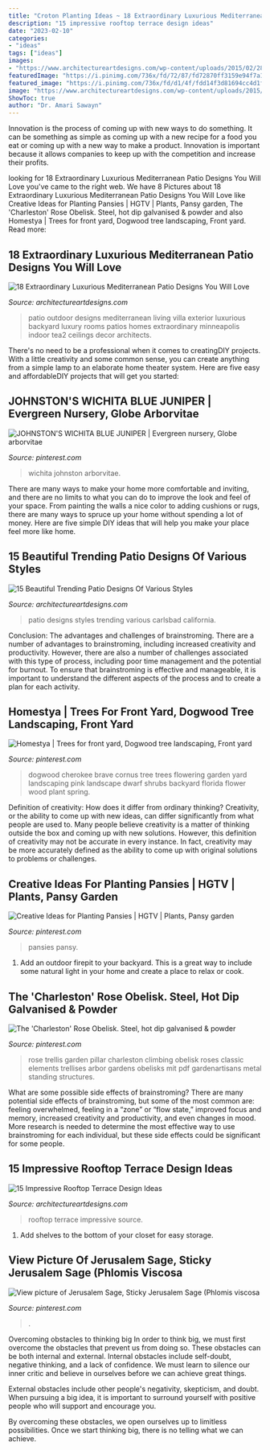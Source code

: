 ```yaml
---
title: "Croton Planting Ideas ~ 18 Extraordinary Luxurious Mediterranean Patio Designs You Will Love"
description: "15 impressive rooftop terrace design ideas"
date: "2023-02-10"
categories:
- "ideas"
tags: ["ideas"]
images:
- "https://www.architectureartdesigns.com/wp-content/uploads/2015/02/287-630x420.jpg"
featuredImage: "https://i.pinimg.com/736x/fd/72/87/fd72870ff3159e94f7a1f0f3c6b6f224.jpg"
featured_image: "https://i.pinimg.com/736x/fd/d1/4f/fdd14f3d81694cc4d1fd9a5f1bc4b062.jpg"
image: "https://www.architectureartdesigns.com/wp-content/uploads/2015/03/18-Extraordinary-Luxurious-Mediterranean-Patio-Designs-You-Will-Love-13-630x956.jpg"
ShowToc: true
author: "Dr. Amari Sawayn"
---
```



Innovation is the process of coming up with new ways to do something. It can be something as simple as coming up with a new recipe for a food you eat or coming up with a new way to make a product. Innovation is important because it allows companies to keep up with the competition and increase their profits.

	

		
looking for 18 Extraordinary Luxurious Mediterranean Patio Designs You Will Love you've came to the right web. We have 8 Pictures about 18 Extraordinary Luxurious Mediterranean Patio Designs You Will Love like Creative Ideas for Planting Pansies | HGTV | Plants, Pansy garden, The &#039;Charleston&#039; Rose Obelisk. Steel, hot dip galvanised &amp; powder and also Homestya | Trees for front yard, Dogwood tree landscaping, Front yard. Read more:
		
    
## 18 Extraordinary Luxurious Mediterranean Patio Designs You Will Love

<img loading=lazy src="https://www.architectureartdesigns.com/wp-content/uploads/2015/03/18-Extraordinary-Luxurious-Mediterranean-Patio-Designs-You-Will-Love-13-630x956.jpg" onerror="this.onerror=null;this.src='https://tse1.mm.bing.net/th?id=OIP.WVrwV5Y6cF_mJPdC3b-PpQHaLP&amp;pid=15.1';" alt="18 Extraordinary Luxurious Mediterranean Patio Designs You Will Love">

_Source: architectureartdesigns.com_

>patio outdoor designs mediterranean living villa exterior luxurious backyard luxury rooms patios homes extraordinary minneapolis indoor tea2 ceilings decor architects. 

	

There's no need to be a professional when it comes to creatingDIY projects. With a little creativity and some common sense, you can create anything from a simple lamp to an elaborate home theater system. Here are five easy and affordableDIY projects that will get you started: 

    
## JOHNSTON&#039;S WICHITA BLUE JUNIPER | Evergreen Nursery, Globe Arborvitae

<img loading=lazy src="https://i.pinimg.com/736x/25/8d/67/258d67db384d675b3034ac156182312e.jpg" onerror="this.onerror=null;this.src='https://tse4.mm.bing.net/th?id=OIP.ZKg7T_WlGbWjUnJ8g_5KVwHaJ4&amp;pid=15.1';" alt="JOHNSTON&#039;S WICHITA BLUE JUNIPER | Evergreen nursery, Globe arborvitae">

_Source: pinterest.com_

>wichita johnston arborvitae. 

	

There are many ways to make your home more comfortable and inviting, and there are no limits to what you can do to improve the look and feel of your space. From painting the walls a nice color to adding cushions or rugs, there are many ways to spruce up your home without spending a lot of money. Here are five simple DIY ideas that will help you make your place feel more like home.

    
## 15 Beautiful Trending Patio Designs Of Various Styles

<img loading=lazy src="https://www.architectureartdesigns.com/wp-content/uploads/2014/09/15-Beautiful-Trending-Patio-Designs-Of-Various-Styles-7-630x861.jpg" onerror="this.onerror=null;this.src='https://tse4.mm.bing.net/th?id=OIP.CUQ4WHQ7bvw3T9lFrRkm9gHaKH&amp;pid=15.1';" alt="15 Beautiful Trending Patio Designs Of Various Styles">

_Source: architectureartdesigns.com_

>patio designs styles trending various carlsbad california. 

	

Conclusion: The advantages and challenges of brainstroming.
There are a number of advantages to brainstroming, including increased creativity and productivity. However, there are also a number of challenges associated with this type of process, including poor time management and the potential for burnout. To ensure that brainstroming is effective and manageable, it is important to understand the different aspects of the process and to create a plan for each activity.

    
## Homestya | Trees For Front Yard, Dogwood Tree Landscaping, Front Yard

<img loading=lazy src="https://i.pinimg.com/736x/fd/72/87/fd72870ff3159e94f7a1f0f3c6b6f224.jpg" onerror="this.onerror=null;this.src='https://tse1.mm.bing.net/th?id=OIP.wtyXldGNKY4UhxDpbEwa9wHaJ3&amp;pid=15.1';" alt="Homestya | Trees for front yard, Dogwood tree landscaping, Front yard">

_Source: pinterest.com_

>dogwood cherokee brave cornus tree trees flowering garden yard landscaping pink landscape dwarf shrubs backyard florida flower wood plant spring. 

	

Definition of creativity: How does it differ from ordinary thinking?
Creativity, or the ability to come up with new ideas, can differ significantly from what people are used to. Many people believe creativity is a matter of thinking outside the box and coming up with new solutions. However, this definition of creativity may not be accurate in every instance. In fact, creativity may be more accurately defined as the ability to come up with original solutions to problems or challenges.

    
## Creative Ideas For Planting Pansies | HGTV | Plants, Pansy Garden

<img loading=lazy src="https://i.pinimg.com/736x/fd/d1/4f/fdd14f3d81694cc4d1fd9a5f1bc4b062.jpg" onerror="this.onerror=null;this.src='https://tse4.mm.bing.net/th?id=OIP.vIgdBU0W1vTtbmxq8X3VJgHaLH&amp;pid=15.1';" alt="Creative Ideas for Planting Pansies | HGTV | Plants, Pansy garden">

_Source: pinterest.com_

>pansies pansy. 

	

1. Add an outdoor firepit to your backyard. This is a great way to include some natural light in your home and create a place to relax or cook. 

    
## The &#039;Charleston&#039; Rose Obelisk. Steel, Hot Dip Galvanised &amp; Powder

<img loading=lazy src="https://i.pinimg.com/736x/a7/82/e7/a782e7454ef17bc9db54e72d607b7a62.jpg" onerror="this.onerror=null;this.src='https://tse4.mm.bing.net/th?id=OIP.rX8AT6vr5ap-QW8_P5Wb6QHaLH&amp;pid=15.1';" alt="The &#039;Charleston&#039; Rose Obelisk. Steel, hot dip galvanised &amp; powder">

_Source: pinterest.com_

>rose trellis garden pillar charleston climbing obelisk roses classic elements trellises arbor gardens obelisks mit pdf gardenartisans metal standing structures. 

	

What are some possible side effects of brainstroming?
There are many potential side effects of brainstroming, but some of the most common are: feeling overwhelmed, feeling in a “zone” or “flow state,” improved focus and memory, increased creativity and productivity, and even changes in mood. More research is needed to determine the most effective way to use brainstroming for each individual, but these side effects could be significant for some people.

    
## 15 Impressive Rooftop Terrace Design Ideas

<img loading=lazy src="https://www.architectureartdesigns.com/wp-content/uploads/2015/02/287-630x420.jpg" onerror="this.onerror=null;this.src='https://tse3.mm.bing.net/th?id=OIP.4UtDHRtufujhWTnK57aIjgHaE8&amp;pid=15.1';" alt="15 Impressive Rooftop Terrace Design Ideas">

_Source: architectureartdesigns.com_

>rooftop terrace impressive source. 

	

1. Add shelves to the bottom of your closet for easy storage.

    
## View Picture Of Jerusalem Sage, Sticky Jerusalem Sage (Phlomis Viscosa

<img loading=lazy src="https://i.pinimg.com/736x/73/32/b9/7332b9793af75628a40cb5be14cced6a--garden-accessories-cottage-gardens.jpg" onerror="this.onerror=null;this.src='https://tse2.mm.bing.net/th?id=OIP.awi6ypaEfoA8DyukYVNyowHaKx&amp;pid=15.1';" alt="View picture of Jerusalem Sage, Sticky Jerusalem Sage (Phlomis viscosa">

_Source: pinterest.com_

>. 

	

Overcoming obstacles to thinking big
In order to think big, we must first overcome the obstacles that prevent us from doing so. These obstacles can be both internal and external.
Internal obstacles include self-doubt, negative thinking, and a lack of confidence. We must learn to silence our inner critic and believe in ourselves before we can achieve great things.

External obstacles include other people's negativity, skepticism, and doubt. When pursuing a big idea, it is important to surround yourself with positive people who will support and encourage you.

By overcoming these obstacles, we open ourselves up to limitless possibilities. Once we start thinking big, there is no telling what we can achieve.

